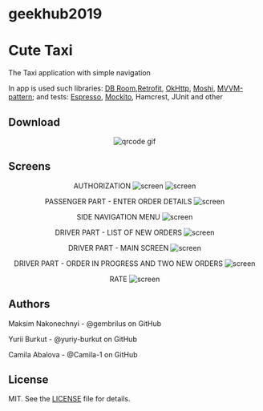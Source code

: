 # geekhub2019
Cute Taxi
=========

The Taxi application with simple navigation

In app is used such libraries:
[DB Room][1],[Retrofit][2], [OkHttp][3], [Moshi][4], [MVVM-pattern][5];
and tests: [Espresso][6], [Mockito][7], Hamcrest, JUnit and other

Download
--------

<p align="center">
  <img src="qr-code.gif" alt="qrcode gif"/>
</p>

Screens
-------

<p align="center">
  AUTHORIZATION
  <img src="screens/1.png" alt="screen"/>
  <img src="screens/2.png" alt="screen"/>
</p>

<p align="center">
  PASSENGER PART - ENTER ORDER DETAILS
  <img src="screens/3.png" alt="screen"/>
</p>

<p align="center">
  SIDE NAVIGATION MENU
  <img src="screens/4.png" alt="screen"/>
</p>

<p align="center">
  DRIVER PART - LIST OF NEW ORDERS
  <img src="screens/5.png" alt="screen"/>
</p>

<p align="center">
  DRIVER PART - MAIN SCREEN
  <img src="screens/6.png" alt="screen"/>
</p>

<p align="center">
  DRIVER PART - ORDER IN PROGRESS AND TWO NEW ORDERS
  <img src="screens/7.png" alt="screen"/>
</p>

<p align="center">
  RATE
  <img src="screens/8.png" alt="screen"/>
</p>

Authors
-------
Maksim Nakonechnyi - @gembrilus on GitHub

Yurii Burkut - @yuriy-burkut on GitHub

Camila Abalova - @Camila-1 on GitHub

License
-------
MIT. See the [LICENSE][8] file for details.

[1]: https://developer.android.com/topic/libraries/architecture/room
[2]: https://square.github.io/retrofit/
[3]: https://square.github.io/okhttp/
[4]: https://github.com/square/moshi
[5]: https://ru.wikipedia.org/wiki/Model-View-ViewModel
[6]: https://developer.android.com/training/testing/espresso
[7]: https://site.mockito.org/
[8]: https://github.com/gembrilus/CuteTaxi/blob/master/LICENSE
